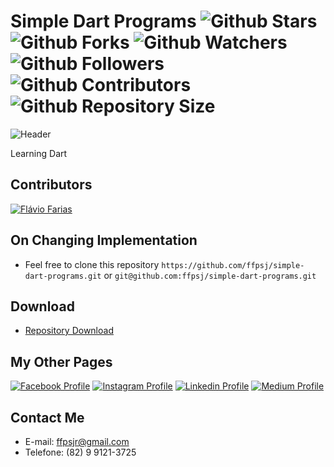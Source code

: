 # Simple Dart Programs ![Github Stars](https://img.shields.io/github/stars/ffpsj/simple-dart-programs.svg?label=Stars) ![Github Forks](https://img.shields.io/github/forks/ffpsj/simple-dart-programs.svg?label=Forks) ![Github Watchers](https://img.shields.io/github/watchers/ffpsj/simple-dart-programs.svg?label=Watchers) ![Github Followers](https://img.shields.io/github/followers/ffpsj.svg?label=Followers) ![Github Contributors](https://img.shields.io/github/contributors/ffpsj/simple-dart-programs.svg?label=Contributors) ![Github Repository Size](https://img.shields.io/github/repo-size/ffpsj/simple-dart-programs.svg?label=Size)

![Header](https://i.imgur.com/XSGgF8b.png)

Learning Dart

## Contributors
<a href="https://github.com/ffpsj"><img src="https://i.imgur.com/TlK8zDB.png" title="Flávio Farias"></a>

## On Changing Implementation
+ Feel free to clone this repository `https://github.com/ffpsj/simple-dart-programs.git` or `git@github.com:ffpsj/simple-dart-programs.git`

## Download
+ [Repository Download](https://github.com/ffpsj/simple-dart-programs/archive/master.zip)

## My Other Pages
<a href="https://www.facebook.com/flaviofariasjr"><img src="https://i.imgur.com/bHRTPvs.png" title="Facebook Profile"></a> <a href="https://www.instagram.com/flavioaq2"><img src="https://i.imgur.com/VrYSoc0.png" title="Instagram Profile"></a> <a href="https://www.linkedin.com/in/ffpsj"><img src="https://i.imgur.com/ERL5FFt.png" title="Linkedin Profile"></a> <a href="https://www.medium.com/@ffpsj"><img src="https://i.imgur.com/UPR0HtK.png" title="Medium Profile"></a>

## Contact Me
+ E-mail: ffpsjr@gmail.com
+ Telefone: (82) 9 9121-3725
